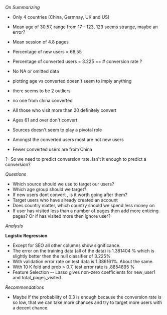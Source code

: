 *On Summarizing*

- Only 4 countries (China, Germnay, UK and US)
- Mean age of 30.57, range from 17 - 123, 123 seems strange, maybe an error?
- Mean session of 4.8 pages
- Percentage of new users  = 68.55
- Percentage of converted users = 3.225 ==  # conversion rate ?
- No NA or omitted data

- plotting age vs converted doesn't seem to imply anything
-  there seems to be 2 outliers
- no one from china converted
- All those who visit more than 20 definitely convert
- Ages 61 and over don't convert
- Sources doesn't seem to play a pivotal role
- Amongst the converted users most are not new users
- Fewer converted users are from China



?-  So we need to predict conversion rate. Isn't it enough to predict a conversion?

*Questions*
 - Which source should we use to target our users?
 - Which age group should we target?
 - If new users dont convert , is it worth going after them?
 - Target users who have already created an account
 - Does country matter, which country should we spend less money on
 - If user has visited less than a number of pages then add more enticing pages? Or if has visited more then ignore user?


*Analysis*

**Logistic Regression**

- Except for SEO all other columns show significance. 
- The error on the training data (all of the data) is 1.381404 % which is slightly better then the null classifier of 3.225%
 - With validation error rate on test data is 1.386161%. About the same.
 - With 10 K fold and prob > 0.7, test error rate is .8854895 %
 - Feature Selection
  -- Lasso gives non-zero coefficients for new_user1 and total_pages_visited


*Recommendations*

- Maybe if the probability of 0.3 is enough because the conversion rate is so low, that we can take more chances and try to target more users with a decent chance.
